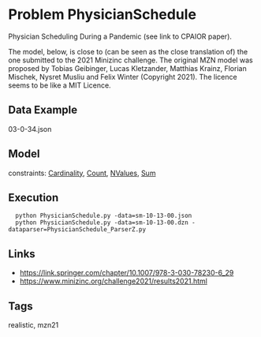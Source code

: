 # Problem PhysicianSchedule

Physician Scheduling During a Pandemic (see link to CPAIOR paper).

The model, below, is close to (can be seen as the close translation of) the one submitted to the 2021 Minizinc challenge.
The original MZN model was proposed by Tobias Geibinger, Lucas Kletzander, Matthias Krainz, Florian Mischek, Nysret Musliu and Felix Winter (Copyright 2021).
The licence seems to be like a MIT Licence.

## Data Example
  03-0-34.json

## Model
  constraints: [Cardinality](http://pycsp.org/documentation/constraints/Cardinality), [Count](http://pycsp.org/documentation/constraints/Count), [NValues](http://pycsp.org/documentation/constraints/NValues), [Sum](http://pycsp.org/documentation/constraints/Sum)

## Execution
```
  python PhysicianSchedule.py -data=sm-10-13-00.json
  python PhysicianSchedule.py -data=sm-10-13-00.dzn -dataparser=PhysicianSchedule_ParserZ.py
```

## Links
  - https://link.springer.com/chapter/10.1007/978-3-030-78230-6_29
  - https://www.minizinc.org/challenge2021/results2021.html

## Tags
  realistic, mzn21
